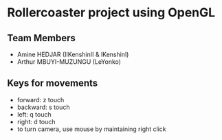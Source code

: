 # Rollercoaster project using OpenGL

## Team Members
- Amine HEDJAR (IIKenshinII & lKenshinl)
- Arthur MBUYI-MUZUNGU (LeYonko)

## Keys for movements
- forward: z touch
- backward: s touch
- left: q touch
- right: d touch
- to turn camera, use mouse by maintaining right click

